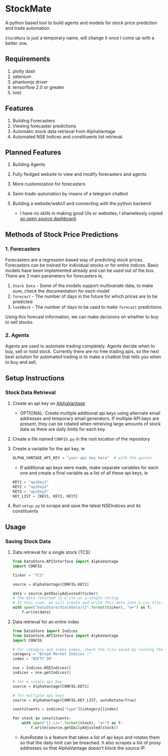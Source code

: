 # StockMate

A python based tool to build agents and models for stock price prediction and trade automation.

`StockMate` is just a temporary name, will change it once I come up with a better one.

## Requirements

1. plotly dash
2. selenium
3. phantomjs driver
4. tensorflow 2.0 or greater
5. lxml

## Features

1. Building Forecasters
2. Viewing forecaster predictions
3. Automatic stock data retrieval from AlphaVantage
4. Automated NSE Indices and constituents list retrieval

## Planned Features

1. Building Agents
2. Fully fledged website to view and modify forecasters and agents
3. More customization for forecasters
4. Semi-trade-automation by means of a telegram chatbot


1. Building a website/webUI and connecting with the python backend
    - I have no skills in making good UIs or websites; I shamelessly copied [an open source dashboard](https://github.com/BlackrockDigital/startbootstrap-sb-admin-2).

## Methods of Stock Price Predictions

### 1. Forecasters

Forecasters are a regression based way of predicting stock prices. Forecasters can be trained for individual stocks or for entire indices. Basic models have been implemented already and can be used out of the box. There are 3 main parameters for forecasters ie,

1. `Stock Data` - Some of the models support multivariate data, to make sure, check the documentation for each model
2. `forecast` - The number of days in the future for which prices are to be predicted
3. `lookBack` - The number of days to be used to make `forecast` predictions.

Using this forecast information, we can make decisions on whether to buy to sell stocks.

### 2. Agents

Agents are used to automate trading completely. Agents decide when to buy, sell or hold stock. Currently there are no free trading apis, so the next best solution for automated trading is to make a chatbot that tells you when to buy and sell.

## Setup Instructions

### Stock Data Retrieval

1. Create an api key on [AlphaVantage](https://www.alphavantage.co/support/#api-key)
    - OPTIONAL: Create multiple additional api keys using alternate email addresses and temporary email generators. If multiple API keys are present, they can be rotated when retreiving large amounts of stock data as there are daily limits for each key.
2. Create a file named `CONFIG.py` in the root location of the repository
3. Create a variable for the api key, ie

    ```python
    ALPHA_VANTAGE_API_KEY = "your api key here"  # with the quotes
    ```

    - If additional api keys were made, make separate variables for each one and create a final variable as a list of all these api keys, ie

    ```python
    KEY1 = "apiKey1"
    KEY2 = "apiKey2"
    KEY3 = "apiKey3"
    KEY_LIST = [KEY1, KEY2, KEY3]
    ```

4. Run `setup.py` to scrape and save the latest NSEIndices and its constituents

## Usage

### Saving Stock Data

1. Data retrieval for a single stock (TCS)

    ```python
    from DataStore.APIInterface import AlphaVantage
    import CONFIG

    ticker = "TCS"

    source = AlphaVantage(CONFIG.KEY1)

    data = source.getDailyAdjusted(ticker)
    # The data returned is a csv as a single string
    # In this case, we will create and write this data into a csv file.
    with open("DataStore/StockData/{}".format(ticker), "w+") as f:
        f.write(data)

    ```

2. Data retrieval for an entire index

    ```python
    from DataStore import Indices
    from DataStore.APIInterface import AlphaVantage
    import CONFIG

    # For category and index names, check the file saved by running the setup.py file
    category = "Broad Market Indices :"
    index = "NIFTY 50"

    nse = Indices.NSEIndices()
    indices = nse.getIndices()

    # for a single api key
    source = AlphaVantage(CONFIG.KEY1)

    # for multiple api keys
    source = AlphaVantage(CONFIG.KEY_LIST, autoRotate=True)

    constituents = indices["type"][category][index]

    for stock in constituents:
        with open("{}.csv".format(stock), "w+") as f:
            f.write(source.getDailyAdjusted(stock))
    ```

    - AutoRotate is a feature that takes a list of api keys and rotates them so that the daily limit can be breached. It also scrapes a list of proxy addresses so that AlphaVantage doesn't block the source IP.
